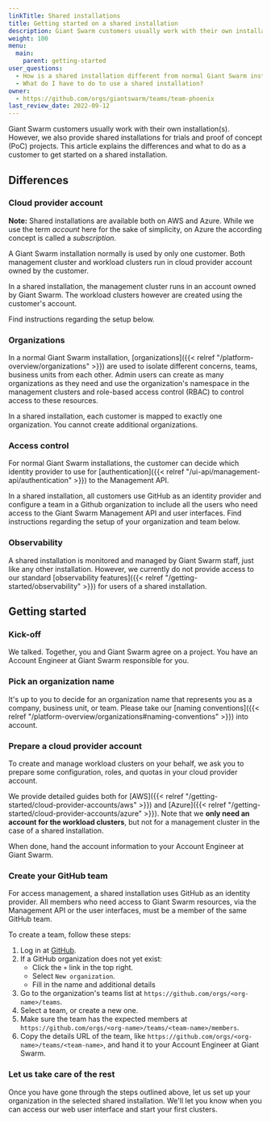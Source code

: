 ```yaml
---
linkTitle: Shared installations
title: Getting started on a shared installation
description: Giant Swarm customers usually work with their own installation(s). However, we also provide shared installations for trials and proof of concept (PoC) projects. This article explains the differences and what to do as a customer to get started on a shared installation.
weight: 100
menu:
  main:
    parent: getting-started
user_questions:
  - How is a shared installation different from normal Giant Swarm installations?
  - What do I have to do to use a shared installation?
owner:
  - https://github.com/orgs/giantswarm/teams/team-phoenix
last_review_date: 2022-09-12
---
```


Giant Swarm customers usually work with their own installation(s). However, we also provide shared installations for trials and proof of concept (PoC) projects. This article explains the differences and what to do as a customer to get started on a shared installation.

## Differences

### Cloud provider account

**Note:** Shared installations are available both on AWS and Azure. While we use the term _account_ here for the sake of simplicity, on Azure the according concept is called a _subscription_.

A Giant Swarm installation normally is used by only one customer. Both management cluster and workload clusters run in cloud provider account owned by the customer.

In a shared installation, the management cluster runs in an account owned by Giant Swarm. The workload clusters however are created using the customer's account.

Find instructions regarding the setup below.

### Organizations

In a normal Giant Swarm installation, [organizations]({{< relref "/platform-overview/organizations" >}}) are used to isolate different concerns, teams, business units from each other. Admin users can create as many organizations as they need and use the organization's namespace in the management clusters and role-based access control (RBAC) to control access to these resources.

In a shared installation, each customer is mapped to exactly one organization. You cannot create additional organizations.

### Access control

For normal Giant Swarm installations, the customer can decide which identity provider to use for [authentication]({{< relref "/ui-api/management-api/authentication" >}}) to the Management API.

In a shared installation, all customers use GitHub as an identity provider and configure a team in a Github organization to include all the users who need access to the Giant Swarm Management API and user interfaces. Find instructions regarding the setup of your organization and team below.

### Observability

A shared installation is monitored and managed by Giant Swarm staff, just like any other installation. However, we currently do not provide access to our standard [observability features]({{< relref "/getting-started/observability" >}}) for users of a shared installation.

## Getting started

### Kick-off

We talked. Together, you and Giant Swarm agree on a project. You have an Account Engineer at Giant Swarm responsible for you.

### Pick an organization name

It's up to you to decide for an organization name that represents you as a company, business unit, or team. Please take our [naming conventions]({{< relref "/platform-overview/organizations#naming-conventions" >}}) into account.

### Prepare a cloud provider account

To create and manage workload clusters on your behalf, we ask you to prepare some configuration, roles, and quotas in your cloud provider account.

We provide detailed guides both for [AWS]({{< relref "/getting-started/cloud-provider-accounts/aws" >}}) and [Azure]({{< relref "/getting-started/cloud-provider-accounts/azure" >}}). Note that we **only need an account for the workload clusters**, but not for a management cluster in the case of a shared installation.

When done, hand the account information to your Account Engineer at Giant Swarm.

### Create your GitHub team

For access management, a shared installation uses GitHub as an identity provider. All members who need access to Giant Swarm resources, via the Management API or the user interfaces, must be a member of the same GitHub team.

To create a team, follow these steps:

1. Log in at [GitHub](https://github.com/).
2. If a GitHub organization does not yet exist:
    - Click the `+` link in the top right.
    - Select `New organization`.
    - Fill in the name and additional details
3. Go to the organization's teams list at `https://github.com/orgs/<org-name>/teams`.
4. Select a team, or create a new one.
5. Make sure the team has the expected members at `https://github.com/orgs/<org-name>/teams/<team-name>/members`.
6. Copy the details URL of the team, like `https://github.com/orgs/<org-name>/teams/<team-name>`, and hand it to your Account Engineer at Giant Swarm.

### Let us take care of the rest

Once you have gone through the steps outlined above, let us set up your organization in the selected shared installation. We'll let you know when you can access our web user interface and start your first clusters.
